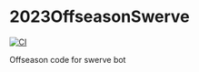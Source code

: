 # 2023OffseasonSwerve

[![CI](https://github.com/FRC5190/2023OffseasonSwerve/actions/workflows/ci.yml/badge.svg)](https://github.com/FRC5190/2023OffseasonSwerve/actions/workflows/ci.yml)

Offseason code for swerve bot
